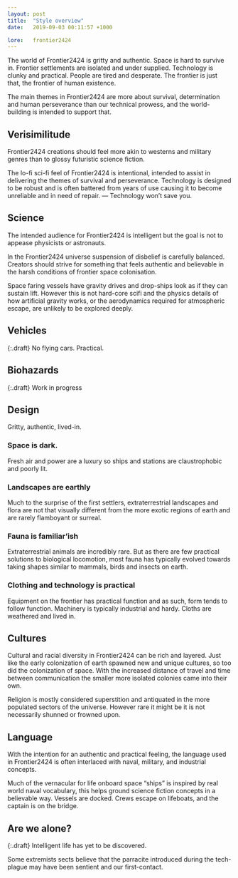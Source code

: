 ```yaml
---
layout: post
title:  "Style overview"
date:   2019-09-03 00:11:57 +1000

lore:	frontier2424
---
```


The world of Frontier2424 is gritty and authentic. Space is hard to survive in. Frontier settlements are isolated and under supplied. Technology is clunky and practical. People are tired and desperate. The frontier is just that, the frontier of human existence.

The main themes in Frontier2424 are more about survival, determination and human perseverance than our technical prowess, and the world-building is intended to support that.

## Verisimilitude

Frontier2424 creations should feel more akin to westerns and military genres than to glossy futuristic science fiction.

The lo-fi sci-fi feel of Frontier2424 is intentional, intended to assist in delivering the themes of survival and perseverance. Technology is designed to be robust and is often battered from years of use causing it to become unreliable and in need of repair. — Technology won’t save you.

## Science

The intended audience for Frontier2424 is intelligent but the goal is not to appease physicists or astronauts.

In the Frontier2424 universe suspension of disbelief is carefully balanced. Creators should strive for something that feels authentic and believable in the harsh conditions of frontier space colonisation.

Space faring vessels have gravity drives and drop-ships look as if they can sustain lift. However this is not hard-core scifi and the physics details of how artificial gravity works, or the aerodynamics required for atmospheric escape, are unlikely to be explored deeply.

## Vehicles

{:.draft}
No flying cars. Practical.

## Biohazards

{:.draft}
Work in progress

## Design

Gritty, authentic, lived-in.

### Space is dark.
Fresh air and power are a luxury so ships and stations are claustrophobic and poorly lit.

### Landscapes are earthly
Much to the surprise of the first settlers, extraterrestrial landscapes and flora are not that visually different from the more exotic regions of earth and are rarely flamboyant or surreal.

### Fauna is familiar’ish
Extraterrestrial animals are incredibly rare. But as there are few practical solutions to biological locomotion, most fauna has typically evolved towards taking shapes similar to mammals, birds and insects on earth.

### Clothing and technology is practical
Equipment on the frontier has practical function and as such, form tends to follow function. Machinery is typically industrial and hardy. Cloths are weathered and lived in.

## Cultures

Cultural and racial diversity in Frontier2424 can be rich and layered. Just like the early colonization of earth spawned new and unique cultures, so too did the colonization of space. With the increased distance of travel and time between communication the smaller more isolated colonies came into their own.

Religion is mostly considered superstition and antiquated in the more populated sectors of the universe. However rare it might be it is not necessarily shunned or frowned upon.

## Language

With the intention for an authentic and practical feeling, the language used in Frontier2424 is often interlaced with naval, military, and industrial concepts.

Much of the vernacular for life onboard space “ships” is inspired by real world naval vocabulary, this helps ground science fiction concepts in a believable way. Vessels are docked. Crews escape on lifeboats, and the captain is on the bridge.

## Are we alone?

{:.draft}
Intelligent life has yet to be discovered.

Some extremists sects believe that the parracite introduced during the tech-plague may have been sentient and our first-contact.

